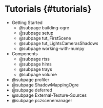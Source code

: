 # Tutorials {#tutorials}

- Getting Started
    - @subpage building-ogre
    - @subpage setup
    - @subpage tut_FirstScene
    - @subpage tut_LightsCamerasShadows
    - @subpage working-with-numpy
- Components
    - @subpage rtss
    - @subpage hlms
    - @subpage trays
    - @subpage volume
- @subpage profiler
- @subpage ShadowMappingOgre
- @subpage deferred
- @subpage External-Texture-Sources
- @subpage pczscenemanager
